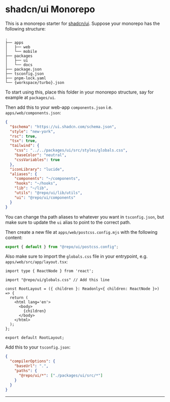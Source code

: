 # shadcn/ui Monorepo

This is a monorepo starter for [shadcn/ui](https://ui.shadcn.com). Suppose your monorepo has the following structure:

```
.
├── apps
│   ├── web
│   └── mobile
├── packages
│   ├── ui
│   └── docs
├── package.json
├── tsconfig.json
├── pnpm-lock.yaml
└── {workspace/turbo}.json
```

To start using this, place this folder in your monorepo structure, say for example at `packages/ui`.

Then add this to your web-app `components.json` i.e. `apps/web/components.json`:

```json
{
  "$schema": "https://ui.shadcn.com/schema.json",
  "style": "new-york",
  "rsc": true,
  "tsx": true,
  "tailwind": {
    "css": "../../packages/ui/src/styles/globals.css",
    "baseColor": "neutral",
    "cssVariables": true
  },
  "iconLibrary": "lucide",
  "aliases": {
    "components": "~/components",
    "hooks": "~/hooks",
    "lib": "~/lib",
    "utils": "@repo/ui/lib/utils",
    "ui": "@repo/ui/components"
  }
}
```

You can change tha path aliases to whatever you want in `tsconfig.json`, but make sure to update the `ui` alias to point to the correct path.

Then create a new file at `apps/web/postcss.config.mjs` with the following content:

```js
export { default } from "@repo/ui/postcss.config";
```

Also make sure to import the `globals.css` file in your entrypoint, e.g. `apps/web/src/app/layout.tsx`:

```tsx
import type { ReactNode } from 'react';

import "@repo/ui/globals.css" // Add this line

const RootLayout = ({ children }: Readonly<{ children: ReactNode }>) => {
  return (
    <html lang='en'>
      <body>
        {children}
      </body>
    </html>
  );
};

export default RootLayout;
```

Add this to your `tsconfig.json`:

```json
{
  "compilerOptions": {
    "baseUrl": ".",
    "paths": {
      "@repo/ui/*": ["./packages/ui/src/*"]
    }
  }
}
```

---